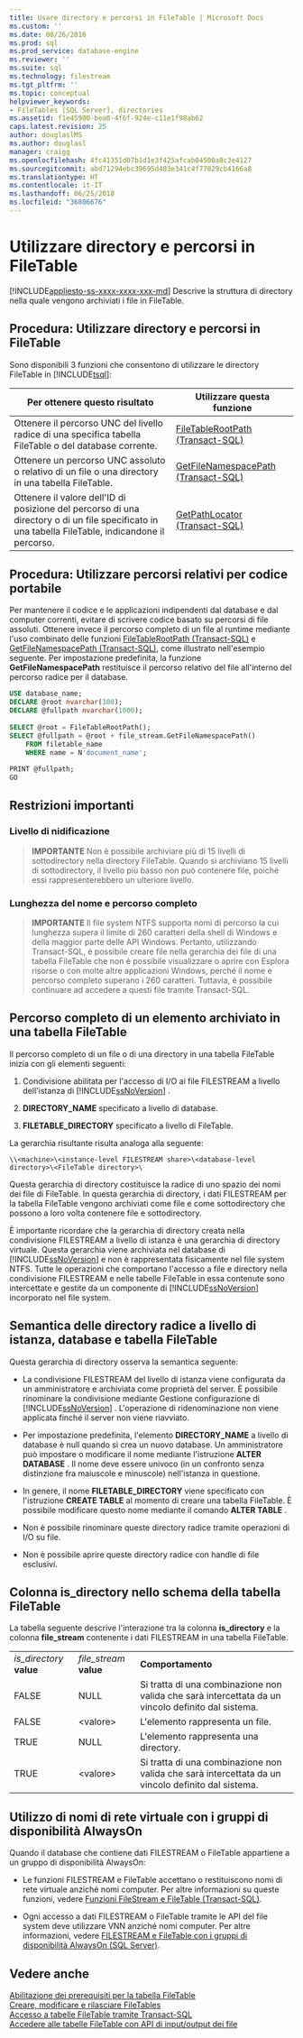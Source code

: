 ```yaml
---
title: Usare directory e percorsi in FileTable | Microsoft Docs
ms.custom: ''
ms.date: 08/26/2016
ms.prod: sql
ms.prod_service: database-engine
ms.reviewer: ''
ms.suite: sql
ms.technology: filestream
ms.tgt_pltfrm: ''
ms.topic: conceptual
helpviewer_keywords:
- FileTables [SQL Server], directories
ms.assetid: f1e45900-bea0-4f6f-924e-c11e1f98ab62
caps.latest.revision: 25
author: douglaslMS
ms.author: douglasl
manager: craigg
ms.openlocfilehash: 4fc41351d07b1d1e3f425afcab04500a8c3e4127
ms.sourcegitcommit: abd71294ebc39695d403e341c4f77829cb4166a8
ms.translationtype: HT
ms.contentlocale: it-IT
ms.lasthandoff: 06/25/2018
ms.locfileid: "36806676"
---
```

# <a name="work-with-directories-and-paths-in-filetables"></a>Utilizzare directory e percorsi in FileTable
[!INCLUDE[appliesto-ss-xxxx-xxxx-xxx-md](../../includes/appliesto-ss-xxxx-xxxx-xxx-md.md)]
  Descrive la struttura di directory nella quale vengono archiviati i file in FileTable.  
  
##  <a name="HowToDirectories"></a> Procedura: Utilizzare directory e percorsi in FileTable  
 Sono disponibili 3 funzioni che consentono di utilizzare le directory FileTable in [!INCLUDE[tsql](../../includes/tsql-md.md)]:  
  
|Per ottenere questo risultato|Utilizzare questa funzione|  
|------------------------|-----------------------|  
|Ottenere il percorso UNC del livello radice di una specifica tabella FileTable o del database corrente.|[FileTableRootPath &#40;Transact-SQL&#41;](../../relational-databases/system-functions/filetablerootpath-transact-sql.md)|  
|Ottenere un percorso UNC assoluto o relativo di un file o una directory in una tabella FileTable.|[GetFileNamespacePath &#40;Transact-SQL&#41;](../../relational-databases/system-functions/getfilenamespacepath-transact-sql.md)|  
|Ottenere il valore dell'ID di posizione del percorso di una directory o di un file specificato in una tabella FileTable, indicandone il percorso.|[GetPathLocator &#40;Transact-SQL&#41;](../../relational-databases/system-functions/getpathlocator-transact-sql.md)|  
  
##  <a name="BestPracticeRelativePaths"></a> Procedura: Utilizzare percorsi relativi per codice portabile  
 Per mantenere il codice e le applicazioni indipendenti dal database e dal computer correnti, evitare di scrivere codice basato su percorsi di file assoluti. Ottenere invece il percorso completo di un file al runtime mediante l'uso combinato delle funzioni [FileTableRootPath &#40;Transact-SQL&#41;](../../relational-databases/system-functions/filetablerootpath-transact-sql.md) e [GetFileNamespacePath &#40;Transact-SQL&#41;](../../relational-databases/system-functions/getfilenamespacepath-transact-sql.md), come illustrato nell'esempio seguente. Per impostazione predefinita, la funzione **GetFileNamespacePath** restituisce il percorso relativo del file all'interno del percorso radice per il database.  
  
```sql  
USE database_name;  
DECLARE @root nvarchar(100);  
DECLARE @fullpath nvarchar(1000);  
  
SELECT @root = FileTableRootPath();  
SELECT @fullpath = @root + file_stream.GetFileNamespacePath()  
    FROM filetable_name  
    WHERE name = N'document_name';  
  
PRINT @fullpath;  
GO  
```  
  
##  <a name="restrictions"></a> Restrizioni importanti  
  
###  <a name="nesting"></a> Livello di nidificazione  
  
> **IMPORTANTE** Non è possibile archiviare più di 15 livelli di sottodirectory nella directory FileTable. Quando si archiviano 15 livelli di sottodirectory, il livello più basso non può contenere file, poiché essi rappresenterebbero un ulteriore livello.  
  
###  <a name="fqnlength"></a> Lunghezza del nome e percorso completo  
  
> **IMPORTANTE** Il file system NTFS supporta nomi di percorso la cui lunghezza supera il limite di 260 caratteri della shell di Windows e della maggior parte delle API Windows. Pertanto, utilizzando Transact-SQL, è possibile creare file nella gerarchia dei file di una tabella FileTable che non è possibile visualizzare o aprire con Esplora risorse o con molte altre applicazioni Windows, perché il nome e percorso completo superano i 260 caratteri. Tuttavia, è possibile continuare ad accedere a questi file tramite Transact-SQL.  
  
##  <a name="fullpath"></a> Percorso completo di un elemento archiviato in una tabella FileTable  
 Il percorso completo di un file o di una directory in una tabella FileTable inizia con gli elementi seguenti:  
  
1.  Condivisione abilitata per l'accesso di I/O ai file FILESTREAM a livello dell'istanza di [!INCLUDE[ssNoVersion](../../includes/ssnoversion-md.md)] .  
  
2.  **DIRECTORY_NAME** specificato a livello di database.  
  
3.  **FILETABLE_DIRECTORY** specificato a livello di FileTable.  
  
 La gerarchia risultante risulta analoga alla seguente:  
  
 `\\<machine>\<instance-level FILESTREAM share>\<database-level directory>\<FileTable directory>\`  
  
 Questa gerarchia di directory costituisce la radice di uno spazio dei nomi dei file di FileTable. In questa gerarchia di directory, i dati FILESTREAM per la tabella FileTable vengono archiviati come file e come sottodirectory che possono a loro volta contenere file e sottodirectory.  
  
 È importante ricordare che la gerarchia di directory creata nella condivisione FILESTREAM a livello di istanza è una gerarchia di directory virtuale. Questa gerarchia viene archiviata nel database di [!INCLUDE[ssNoVersion](../../includes/ssnoversion-md.md)] e non è rappresentata fisicamente nel file system NTFS. Tutte le operazioni che comportano l'accesso a file e directory nella condivisione FILESTREAM e nelle tabelle FileTable in essa contenute sono intercettate e gestite da un componente di [!INCLUDE[ssNoVersion](../../includes/ssnoversion-md.md)] incorporato nel file system.  
  
##  <a name="roots"></a> Semantica delle directory radice a livello di istanza, database e tabella FileTable  
 Questa gerarchia di directory osserva la semantica seguente:  
  
-   La condivisione FILESTREAM del livello di istanza viene configurata da un amministratore e archiviata come proprietà del server. È possibile rinominare la condivisione mediante Gestione configurazione di [!INCLUDE[ssNoVersion](../../includes/ssnoversion-md.md)] . L'operazione di ridenominazione non viene applicata finché il server non viene riavviato.  
  
-   Per impostazione predefinita, l'elemento **DIRECTORY_NAME** a livello di database è null quando si crea un nuovo database. Un amministratore può impostare o modificare il nome mediante l'istruzione **ALTER DATABASE** . Il nome deve essere univoco (in un confronto senza distinzione fra maiuscole e minuscole) nell'istanza in questione.  
  
-   In genere, il nome **FILETABLE_DIRECTORY** viene specificato con l'istruzione **CREATE TABLE** al momento di creare una tabella FileTable. È possibile modificare questo nome mediante il comando **ALTER TABLE** .  
  
-   Non è possibile rinominare queste directory radice tramite operazioni di I/O su file.  
  
-   Non è possibile aprire queste directory radice con handle di file esclusivi.  
  
##  <a name="is_directory"></a> Colonna is_directory nello schema della tabella FileTable  
 La tabella seguente descrive l'interazione tra la colonna **is_directory** e la colonna **file_stream** contenente i dati FILESTREAM in una tabella FileTable.  
  
||||  
|-|-|-|  
|*is_directory* **value**|*file_stream* **value**|**Comportamento**|  
|FALSE|NULL|Si tratta di una combinazione non valida che sarà intercettata da un vincolo definito dal sistema.|  
|FALSE|\<valore>|L'elemento rappresenta un file.|  
|TRUE|NULL|L'elemento rappresenta una directory.|  
|TRUE|\<valore>|Si tratta di una combinazione non valida che sarà intercettata da un vincolo definito dal sistema.|  
  
##  <a name="alwayson"></a> Utilizzo di nomi di rete virtuale con i gruppi di disponibilità AlwaysOn  
 Quando il database che contiene dati FILESTREAM o FileTable appartiene a un gruppo di disponibilità AlwaysOn:  
  
-   Le funzioni FILESTREAM e FileTable accettano o restituiscono nomi di rete virtuale anziché nomi computer. Per altre informazioni su queste funzioni, vedere [Funzioni FileStream e FileTable &#40;Transact-SQL&#41;](../../relational-databases/system-functions/filestream-and-filetable-functions-transact-sql.md).  
  
-   Ogni accesso a dati FILESTREAM o FileTable tramite le API del file system deve utilizzare VNN anziché nomi computer. Per altre informazioni, vedere [FILESTREAM e FileTable con i gruppi di disponibilità AlwaysOn &#40;SQL Server&#41;](../../database-engine/availability-groups/windows/filestream-and-filetable-with-always-on-availability-groups-sql-server.md).  
  
## <a name="see-also"></a>Vedere anche  
 [Abilitazione dei prerequisiti per la tabella FileTable](../../relational-databases/blob/enable-the-prerequisites-for-filetable.md)   
 [Creare, modificare e rilasciare FileTables](../../relational-databases/blob/create-alter-and-drop-filetables.md)   
 [Accesso a tabelle FileTable tramite Transact-SQL](../../relational-databases/blob/access-filetables-with-transact-sql.md)   
 [Accedere alle tabelle FileTable con API di input/output dei file](../../relational-databases/blob/access-filetables-with-file-input-output-apis.md)  
  
  
